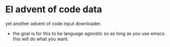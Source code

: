 # El advent of code data

yet another advent of code input downloader.

- the goal is for this to be language agnostic so as long as you use emacs this will do what you want.
